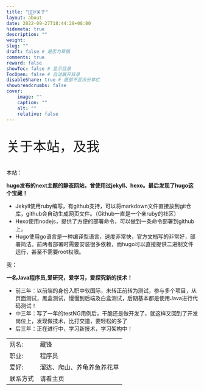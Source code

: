```yaml
---
title: "🙋🏻‍♂️关于"
layout: about
date: 2022-09-27T18:44:28+08:00
hidemeta: true
description: ""
weight:
slug: ""
draft: false # 是否为草稿
comments: true
reward: false
showToc: false # 显示目录
TocOpen: false # 自动展开目录
disableShare: true # 底部不显示分享栏
showbreadcrumbs: false
cover:
    image: ""
    caption: ""
    alt: ""
    relative: false
---
```




<p style="font-size: 35px;">关于本站，及我</p>

本站：

**hugo发布的next主题的静态网站，曾使用过jekyll、hexo。最后发现了hugo这个宝藏！**

-   Jekyll使用ruby编写，有github支持，可以将markdown文件直接放到git仓库，github会自动生成网页文件。（Github一直是一个亲ruby的社区）
-   Hexo使用nodejs，提供了方便的部署命令，可以做到一条命令部署到github上。
-   Hugo使用go语言是一种编译型语言，速度非常快，官方文档写的非常好，部署简洁。前两者部署时需要安装很多依赖，而hugo可以直接提供二进制文件运行，甚至不需要root权限。

我：

**一名Java程序员,爱研究，爱学习，爱探究新的技术！**

- 前三年：以前端的身份入职中软国际，未转正前转为测试，参与多个项目，从页面测试，黑盒测试，慢慢到后端及白盒测试，后期基本都是使用Java进行代码测试！
- 中三年：写了一年的testNG用例后，干脆还是做开发了，就这样又回到了开发岗位上，发现做技术，比打交道，要轻松的多了
- 后三年：正在进行中，学习新技术，学习架构中！


|           |                    |
| --------- | ------------------ |
| 网名:     | 藏锋         |
| 职业:     | 程序员             |
| 爱好:     | 溜达、爬山、养龟养鱼养花草 |
|联系方式| 请看主页 |
